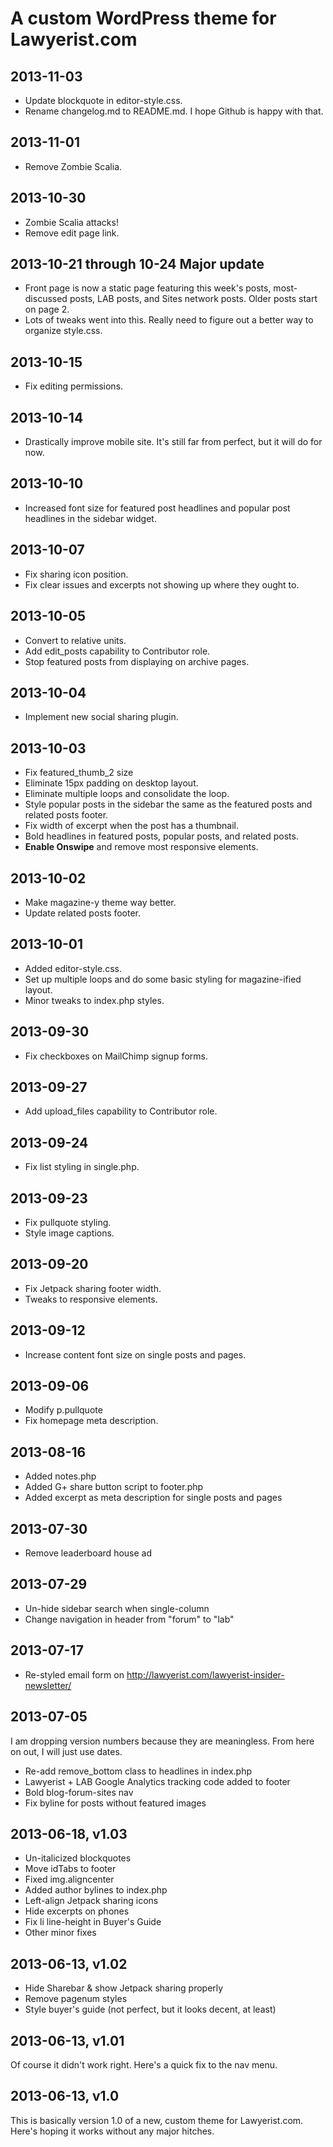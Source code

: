 # A custom WordPress theme for Lawyerist.com

2013-11-03
----------

* Update blockquote in editor-style.css.
* Rename changelog.md to README.md. I hope Github is happy with that.

2013-11-01
----------

* Remove Zombie Scalia.

2013-10-30
----------

* Zombie Scalia attacks!
* Remove edit page link.

2013-10-21 through 10-24 Major update
-------------------------------------

* Front page is now a static page featuring this week's posts, most-discussed posts, LAB posts, and Sites network posts. Older posts start on page 2.
* Lots of tweaks went into this. Really need to figure out a better way to organize style.css.


2013-10-15
----------

* Fix editing permissions.

2013-10-14
----------

* Drastically improve mobile site. It's still far from perfect, but it will do for now.

2013-10-10
----------

* Increased font size for featured post headlines and popular post headlines in the sidebar widget.

2013-10-07
----------

* Fix sharing icon position.
* Fix clear issues and excerpts not showing up where they ought to.

2013-10-05
----------

* Convert to relative units.
* Add edit_posts capability to Contributor role.
* Stop featured posts from displaying on archive pages.

2013-10-04
----------

* Implement new social sharing plugin.

2013-10-03
----------

* Fix featured_thumb_2 size
* Eliminate 15px padding on desktop layout.
* Eliminate multiple loops and consolidate the loop.
* Style popular posts in the sidebar the same as the featured posts and related posts footer.
* Fix width of excerpt when the post has a thumbnail.
* Bold headlines in featured posts, popular posts, and related posts.
* __Enable Onswipe__ and remove most responsive elements.

2013-10-02
----------

* Make magazine-y theme way better.
* Update related posts footer.

2013-10-01
----------

* Added editor-style.css.
* Set up multiple loops and do some basic styling for magazine-ified layout.
* Minor tweaks to index.php styles.

2013-09-30
----------

* Fix checkboxes on MailChimp signup forms.

2013-09-27
----------

* Add upload_files capability to Contributor role.

2013-09-24
----------

* Fix list styling in single.php.

2013-09-23
----------

* Fix pullquote styling.
* Style image captions.

2013-09-20
----------

* Fix Jetpack sharing footer width.
* Tweaks to responsive elements.

2013-09-12
----------

* Increase content font size on single posts and pages.

2013-09-06
----------

* Modify p.pullquote
* Fix homepage meta description.

2013-08-16
----------

* Added notes.php
* Added G+ share button script to footer.php
* Added excerpt as meta description for single posts and pages

2013-07-30
----------

* Remove leaderboard house ad

2013-07-29
----------

* Un-hide sidebar search when single-column
* Change navigation in header from "forum" to "lab"

2013-07-17
----------

* Re-styled email form on http://lawyerist.com/lawyerist-insider-newsletter/

2013-07-05
----------

I am dropping version numbers because they are meaningless. From here on out, I will just use dates.

* Re-add remove_bottom class to headlines in index.php
* Lawyerist + LAB Google Analytics tracking code added to footer
* Bold blog-forum-sites nav
* Fix byline for posts without featured images

2013-06-18, v1.03
-----------------

* Un-italicized blockquotes
* Move idTabs to footer
* Fixed img.aligncenter
* Added author bylines to index.php
* Left-align Jetpack sharing icons
* Hide excerpts on phones
* Fix li line-height in Buyer's Guide
* Other minor fixes

2013-06-13, v1.02
-----------------

* Hide Sharebar & show Jetpack sharing properly
* Remove pagenum styles
* Style buyer's guide (not perfect, but it looks decent, at least)

2013-06-13, v1.01
-----------------

Of course it didn't work right. Here's a quick fix to the nav menu.

2013-06-13, v1.0
----------------

This is basically version 1.0 of a new, custom theme for Lawyerist.com. Here's hoping it works without any major hitches.
